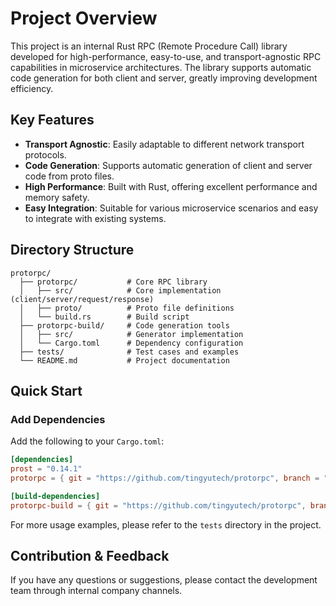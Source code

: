 # Project Overview

This project is an internal Rust RPC (Remote Procedure Call) library developed for high-performance, easy-to-use, and transport-agnostic RPC capabilities in microservice architectures. The library supports automatic code generation for both client and server, greatly improving development efficiency.

## Key Features

-   **Transport Agnostic**: Easily adaptable to different network transport protocols.
-   **Code Generation**: Supports automatic generation of client and server code from proto files.
-   **High Performance**: Built with Rust, offering excellent performance and memory safety.
-   **Easy Integration**: Suitable for various microservice scenarios and easy to integrate with existing systems.

## Directory Structure

```
protorpc/
  ├── protorpc/           # Core RPC library
  │   ├── src/            # Core implementation (client/server/request/response)
  │   ├── proto/          # Proto file definitions
  │   └── build.rs        # Build script
  ├── protorpc-build/     # Code generation tools
  │   ├── src/            # Generator implementation
  │   └── Cargo.toml      # Dependency configuration
  ├── tests/              # Test cases and examples
  └── README.md           # Project documentation
```

## Quick Start

### Add Dependencies

Add the following to your `Cargo.toml`:

```toml
[dependencies]
prost = "0.14.1"
protorpc = { git = "https://github.com/tingyutech/protorpc", branch = "0.1.0" }

[build-dependencies]
protorpc-build = { git = "https://github.com/tingyutech/protorpc", branch = "0.1.0" }
```

For more usage examples, please refer to the `tests` directory in the project.

## Contribution & Feedback

If you have any questions or suggestions, please contact the development team through internal company channels.
